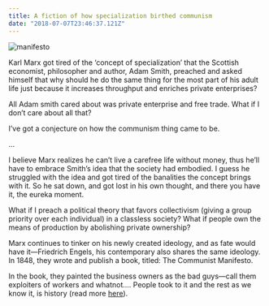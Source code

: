 ```yaml
---
title: A fiction of how specialization birthed communism
date: "2018-07-07T23:46:37.121Z"
---
```


![manifesto](https://www.dropbox.com/s/8d9kutj59ejstf1/manifesto.jpg?raw=1)

Karl Marx got tired of the ‘concept of specialization’ that the Scottish economist, philosopher and author, Adam Smith, preached and asked himself that why should he do the same thing for the most part of his adult life just because it increases throughput and enriches private enterprises?

All Adam smith cared about was private enterprise and free trade. What if I don’t care about all that?

I’ve got a conjecture on how the communism thing came to be.

...

I believe Marx realizes he can’t live a carefree life without money, thus he’ll have to embrace Smith’s idea that the society had embodied. I guess he struggled with the idea and got tired of the banalities the concept brings with it. So he sat down, and got lost in his own thought, and there you have it, the eureka moment.

What if I preach a political theory that favors collectivism (giving a group priority over each individual) in a classless society? What if people own the means of production by abolishing private ownership?

Marx continues to tinker on his newly created ideology, and as fate would have it—Friedrich Engels, his contemporary also shares the same ideology. In 1848, they wrote and publish a book, titled: The Communist Manifesto.

In the book, they painted the business owners as the bad guys—call them exploiters of workers and whatnot.... People took to it and the rest as we know it, is history (read more <a href="http://stanford.io/2omgZzx" target="_blank">here</a>).
